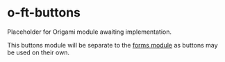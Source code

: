 o-ft-buttons
============

Placeholder for Origami module awaiting implementation.

This buttons module will be separate to the [forms module](https://github.com/Financial-Times/o-ft-forms) as buttons may be used on their own.
